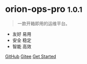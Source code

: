 # orion-ops-pro <small>1.0.1</small>

> 一款开箱即用的运维平台。

- 友好 易用
- 安全 稳定
- 智能 高效

[GitHub](https://github.com/lijiahangmax/orion-ops-pro)
[Gitee](https://gitee.com/lijiahangmax/orion-ops-pro)
[Get Started](README.md)
